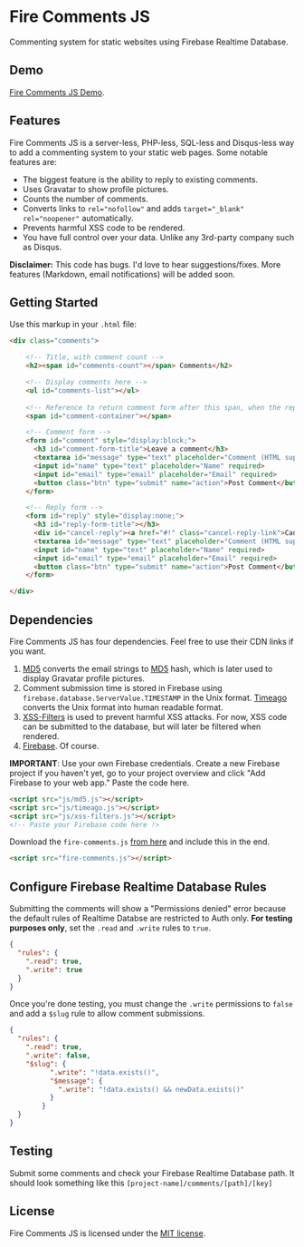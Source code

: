 # Fire Comments JS
Commenting system for static websites using Firebase Realtime Database.

## Demo

[Fire Comments JS Demo](https://theakshaydhiman.github.io/fire-comments/).

## Features

Fire Comments JS is a server-less, PHP-less, SQL-less and Disqus-less way to add a commenting system to your static web pages. Some notable features are:

* The biggest feature is the ability to reply to existing comments.
* Uses Gravatar to show profile pictures.
* Counts the number of comments.
* Converts links to `rel="nofollow"` and adds `target="_blank" rel="noopener"` automatically.
* Prevents harmful XSS code to be rendered.
* You have full control over your data. Unlike any 3rd-party company such as Disqus.

**Disclaimer:** This code has bugs. I'd love to hear suggestions/fixes. More features (Markdown, email notifications) will be added soon.

## Getting Started
Use this markup in your `.html` file:
```html
<div class="comments">

    <!-- Title, with comment count -->
    <h2><span id="comments-count"></span> Comments</h2>

    <!-- Display comments here -->
    <ul id="comments-list"></ul>
  
    <!-- Reference to return comment form after this span, when the reply form is cancelled -->
    <span id="comment-container"></span>

    <!-- Comment form -->
    <form id="comment" style="display:block;">
      <h3 id="comment-form-title">Leave a comment</h3>
      <textarea id="message" type="text" placeholder="Comment (HTML supported)" required></textarea>
      <input id="name" type="text" placeholder="Name" required>
      <input id="email" type="email" placeholder="Email" required>
      <button class="btn" type="submit" name="action">Post Comment</button>
    </form>

    <!-- Reply form -->
    <form id="reply" style="display:none;">
      <h3 id="reply-form-title"></h3>
      <div id="cancel-reply"><a href="#!" class="cancel-reply-link">Cancel Reply</a></div>
      <textarea id="message" type="text" placeholder="Comment (HTML supported)" required></textarea>
      <input id="name" type="text" placeholder="Name" required>
      <input id="email" type="email" placeholder="Email" required>
      <button class="btn" type="submit" name="action">Post Comment</button>
    </form>

</div>
```

## Dependencies

Fire Comments JS has four dependencies. Feel free to use their CDN links if you want.
1. [MD5](https://github.com/blueimp/JavaScript-MD5) converts the email strings to [MD5](https://en.wikipedia.org/wiki/MD5) hash, which is later used to display Gravatar profile pictures.
1. Comment submission time is stored in Firebase using `firebase.database.ServerValue.TIMESTAMP` in the Unix format. [Timeago](https://github.com/hustcc/timeago.js) converts the Unix format into human readable format.
1. [XSS-Filters](https://github.com/yahoo/xss-filters) is used to prevent harmful XSS attacks. For now, XSS code can be submitted to the database, but will later be filtered when rendered.
1. [Firebase](https://firebase.google.com). Of course.

**IMPORTANT**: Use your own Firebase credentials. Create a new Firebase project if you haven't yet, go to your project overview and click "Add Firebase to your web app." Paste the code here.
```html
<script src="js/md5.js"></script>
<script src="js/timeago.js"></script>
<script src="js/xss-filters.js"></script>
<!-- Paste your Firebase code here !>
```
Download the `fire-comments.js` [from here](https://github.com/theakshaydhiman/Fire-Comments-JS/blob/master/fire-comments.js) and include this in the end.
```html
<script src="fire-comments.js"></script>
```
## Configure Firebase Realtime Database Rules
Submitting the comments will show a "Permissions denied" error because the default rules of Realtime Databse are restricted to Auth only. **For testing purposes only**, set the `.read` and `.write` rules to `true`.
```json
{
  "rules": {
    ".read": true,
    ".write": true
  }
}
```
Once you're done testing, you must change the `.write` permissions to `false` and add a `$slug` rule to allow comment submissions.
```json
{
  "rules": {
    ".read": true,
    ".write": false,
    "$slug": {
          ".write": "!data.exists()",
          "$message": {
            ".write": "!data.exists() && newData.exists()"
          }
        }
  }
}
```

## Testing
Submit some comments and check your Firebase Realtime Database path.
It should look something like this `[project-name]/comments/[path]/[key]`

## License

Fire Comments JS is licensed under the [MIT license](https://github.com/theakshaydhiman/Fire-Comments-JS/blob/master/LICENSE).
